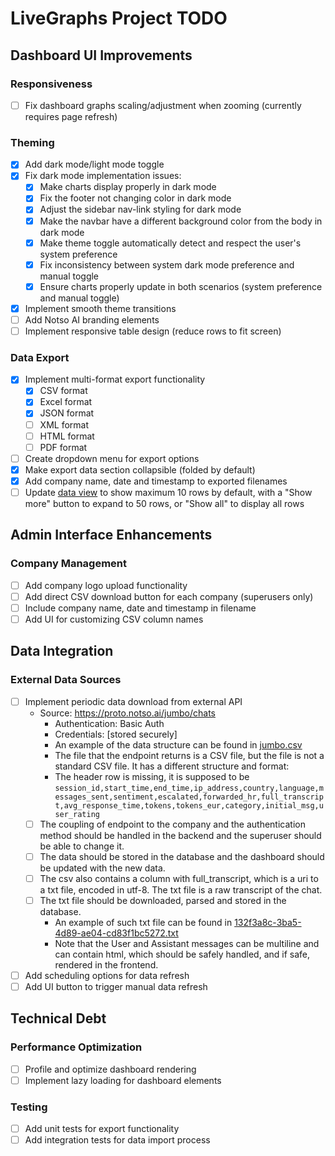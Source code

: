 # LiveGraphs Project TODO

## Dashboard UI Improvements

### Responsiveness

-   [ ] Fix dashboard graphs scaling/adjustment when zooming (currently requires page refresh)

### Theming

-   [x] Add dark mode/light mode toggle
-   [x] Fix dark mode implementation issues:
    -   [x] Make charts display properly in dark mode
    -   [x] Fix the footer not changing color in dark mode
    -   [x] Adjust the sidebar nav-link styling for dark mode
    -   [x] Make the navbar have a different background color from the body in dark mode
    -   [x] Make theme toggle automatically detect and respect the user's system preference
    -   [x] Fix inconsistency between system dark mode preference and manual toggle
    -   [x] Ensure charts properly update in both scenarios (system preference and manual toggle)
-   [x] Implement smooth theme transitions
-   [ ] Add Notso AI branding elements
-   [ ] Implement responsive table design (reduce rows to fit screen)

### Data Export

-   [x] Implement multi-format export functionality
    -   [x] CSV format
    -   [x] Excel format
    -   [x] JSON format
    -   [ ] XML format
    -   [ ] HTML format
    -   [ ] PDF format
-   [ ] Create dropdown menu for export options
-   [x] Make export data section collapsible (folded by default)
-   [x] Add company name, date and timestamp to exported filenames
-   [ ] Update [data view](dashboard_project/templates/dashboard/partials/data_table.html) to show maximum 10 rows by default, with a "Show more" button to expand to 50 rows, or "Show all" to display all rows

## Admin Interface Enhancements

### Company Management

-   [ ] Add company logo upload functionality
-   [ ] Add direct CSV download button for each company (superusers only)
-   [ ] Include company name, date and timestamp in filename
-   [ ] Add UI for customizing CSV column names

## Data Integration

### External Data Sources

-   [ ] Implement periodic data download from external API
    -   Source: <https://proto.notso.ai/jumbo/chats>
        -   Authentication: Basic Auth
        -   Credentials: [stored securely]
        -   An example of the data structure can be found in [jumbo.csv](examples/jumbo.csv)
        -   The file that the endpoint returns is a CSV file, but the file is not a standard CSV file. It has a different structure and format:
        -   The header row is missing, it is supposed to be `session_id,start_time,end_time,ip_address,country,language,messages_sent,sentiment,escalated,forwarded_hr,full_transcript,avg_response_time,tokens,tokens_eur,category,initial_msg,user_rating`
    -   [ ] The coupling of endpoint to the company and the authentication method should be handled in the backend and the superuser should be able to change it.
    -   [ ] The data should be stored in the database and the dashboard should be updated with the new data.
    -   [ ] The csv also contains a column with full_transcript, which is a uri to a txt file, encoded in utf-8. The txt file is a raw transcript of the chat.
    -   [ ] The txt file should be downloaded, parsed and stored in the database.
        -   An example of such txt file can be found in [132f3a8c-3ba5-4d89-ae04-cd83f1bc5272.txt](examples/132f3a8c-3ba5-4d89-ae04-cd83f1bc5272.txt)
        -   Note that the User and Assistant messages can be multiline and can contain html, which should be safely handled, and if safe, rendered in the frontend.
-   [ ] Add scheduling options for data refresh
-   [ ] Add UI button to trigger manual data refresh

## Technical Debt

### Performance Optimization

-   [ ] Profile and optimize dashboard rendering
-   [ ] Implement lazy loading for dashboard elements

### Testing

-   [ ] Add unit tests for export functionality
-   [ ] Add integration tests for data import process
